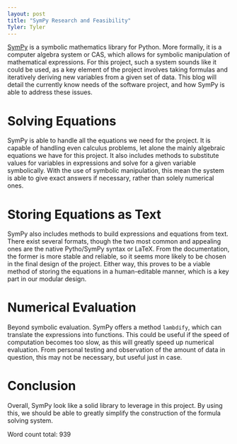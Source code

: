 ```yaml
---
layout: post
title: "SymPy Research and Feasibility"
Tyler: Tyler
---
```


[SymPy](https://www.sympy.org/en/index.html "SymPy Homepage") is a symbolic mathematics library for Python. More formally, it is a computer algebra system or CAS, which allows for symbolic manipulation of mathematical expressions. For this project, such a system sounds like it could be used, as a key element of the project involves taking formulas and iteratively deriving new variables from a given set of data. This blog will detail the currently know needs of the software project, and how SymPy is able to address these issues.

# Solving Equations
SymPy is able to handle all the equations we need for the project. It is capable of handling even calculus problems, let alone the mainly algebraic equations we have for this project. It also includes methods to substitute values for variables in expressions and solve for a given variable symbolically. With the use of symbolic manipulation, this mean the system is able to give exact answers if necessary, rather than solely numerical ones.

# Storing Equations as Text
SymPy also includes methods to build expressions and equations from text. There exist several formats, though the two most common and appealing ones are the native Pytho/SymPy syntax or LaTeX. From the documentation, the former is more stable and reliable, so it seems more likely to be chosen in the final design of the project. Either way, this proves to be a viable method of storing the equations in a human-editable manner, which is a key part in our modular design.

# Numerical Evaluation
Beyond symbolic evaluation. SymPy offers a method `lambdify`, which can translate the expressions into functions. This could be useful if the speed of computation becomes too slow, as this will greatly speed up numerical evaluation. From personal testing and observation of the amount of data in question, this may not be necessary, but useful just in case.

# Conclusion
Overall, SymPy look like a solid library to leverage in this project. By using this, we should be able to greatly simplify the construction of the formula solving system.

Word count total: 939
